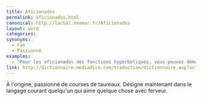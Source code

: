```yaml
---
title: Aficionados
permalink: aficionados.html
canonical: http://lachal.neamar.fr/Aficionados
layout: word
categories:
synonyms:
  - Fan
  - Passionné
examples:
  - "Pour les aficionados des fonctions hyperboliques, vous pouvez démontrer le reste du formulaire trigonométrique…"
link: http://dictionnaire.mediadico.com/traduction/dictionnaire.asp?action=1&amp;alea=2006&amp;mot=aficionados
---
```


À l'origine, passionné de courses de taureaux. Désigne maintenant dans le langage courant quelqu'un qui aime quelque chose avec ferveur.

